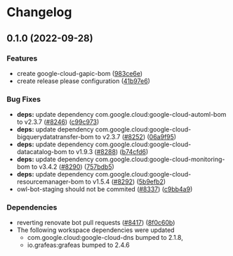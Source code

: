 # Changelog

## 0.1.0 (2022-09-28)


### Features

* create google-cloud-gapic-bom ([983ce6e](https://github.com/googleapis/google-cloud-java/commit/983ce6e1f49f4ceb47868510d9eb5ba08a58d8a9))
* create release please configuration ([41b97e6](https://github.com/googleapis/google-cloud-java/commit/41b97e6d0d38a54fbabf51a3069bf1473c48f730))


### Bug Fixes

* **deps:** update dependency com.google.cloud:google-cloud-automl-bom to v2.3.7 ([#8246](https://github.com/googleapis/google-cloud-java/issues/8246)) ([c99c973](https://github.com/googleapis/google-cloud-java/commit/c99c973ccb5f59f760b244c274f19320beb85885))
* **deps:** update dependency com.google.cloud:google-cloud-bigquerydatatransfer-bom to v2.3.7 ([#8252](https://github.com/googleapis/google-cloud-java/issues/8252)) ([06a9f95](https://github.com/googleapis/google-cloud-java/commit/06a9f959c0145586640c59a3f69e1eac6a6759c1))
* **deps:** update dependency com.google.cloud:google-cloud-datacatalog-bom to v1.9.3 ([#8288](https://github.com/googleapis/google-cloud-java/issues/8288)) ([b74cfd6](https://github.com/googleapis/google-cloud-java/commit/b74cfd61f54dd2cec67b6a18e7ffd64763e9c193))
* **deps:** update dependency com.google.cloud:google-cloud-monitoring-bom to v3.4.2 ([#8290](https://github.com/googleapis/google-cloud-java/issues/8290)) ([757bdb5](https://github.com/googleapis/google-cloud-java/commit/757bdb50aec4a4f5fe664a9f9f22ce9679605a94))
* **deps:** update dependency com.google.cloud:google-cloud-resourcemanager-bom to v1.5.4 ([#8292](https://github.com/googleapis/google-cloud-java/issues/8292)) ([5b9efb2](https://github.com/googleapis/google-cloud-java/commit/5b9efb2f02cccde4c3b97af04ab7693fa823ce07))
* owl-bot-staging should not be commited ([#8337](https://github.com/googleapis/google-cloud-java/issues/8337)) ([c9bb4a9](https://github.com/googleapis/google-cloud-java/commit/c9bb4a97aa19032b78c86c951fe9920f24ac4eec))


### Dependencies

* reverting renovate bot pull requests ([#8417](https://github.com/googleapis/google-cloud-java/issues/8417)) ([8f0c60b](https://github.com/googleapis/google-cloud-java/commit/8f0c60bde446acccc665eb7894723632eefc3503))
* The following workspace dependencies were updated
    * com.google.cloud:google-cloud-dns bumped to 2.1.8,
    * io.grafeas:grafeas bumped to 2.4.6
